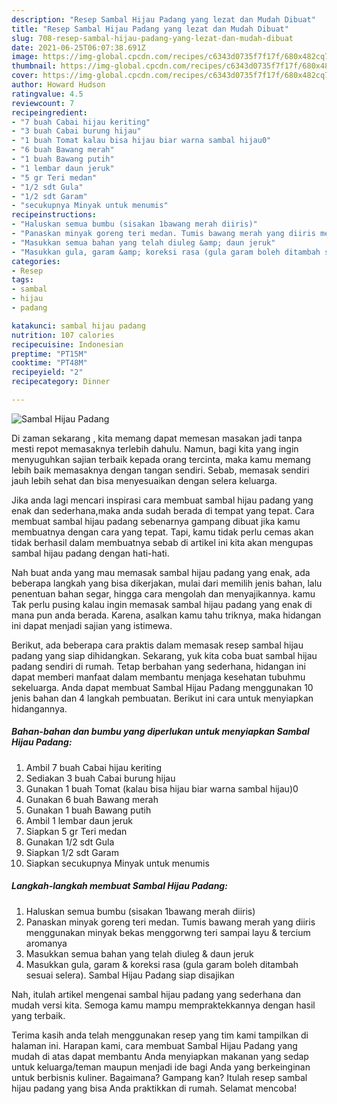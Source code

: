 ```yaml
---
description: "Resep Sambal Hijau Padang yang lezat dan Mudah Dibuat"
title: "Resep Sambal Hijau Padang yang lezat dan Mudah Dibuat"
slug: 708-resep-sambal-hijau-padang-yang-lezat-dan-mudah-dibuat
date: 2021-06-25T06:07:38.691Z
image: https://img-global.cpcdn.com/recipes/c6343d0735f7f17f/680x482cq70/sambal-hijau-padang-foto-resep-utama.jpg
thumbnail: https://img-global.cpcdn.com/recipes/c6343d0735f7f17f/680x482cq70/sambal-hijau-padang-foto-resep-utama.jpg
cover: https://img-global.cpcdn.com/recipes/c6343d0735f7f17f/680x482cq70/sambal-hijau-padang-foto-resep-utama.jpg
author: Howard Hudson
ratingvalue: 4.5
reviewcount: 7
recipeingredient:
- "7 buah Cabai hijau keriting"
- "3 buah Cabai burung hijau"
- "1 buah Tomat kalau bisa hijau biar warna sambal hijau0"
- "6 buah Bawang merah"
- "1 buah Bawang putih"
- "1 lembar daun jeruk"
- "5 gr Teri medan"
- "1/2 sdt Gula"
- "1/2 sdt Garam"
- "secukupnya Minyak untuk menumis"
recipeinstructions:
- "Haluskan semua bumbu (sisakan 1bawang merah diiris)"
- "Panaskan minyak goreng teri medan. Tumis bawang merah yang diiris menggunakan minyak bekas menggorwng teri sampai layu &amp; tercium aromanya"
- "Masukkan semua bahan yang telah diuleg &amp; daun jeruk"
- "Masukkan gula, garam &amp; koreksi rasa (gula garam boleh ditambah sesuai selera). Sambal Hijau Padang siap disajikan"
categories:
- Resep
tags:
- sambal
- hijau
- padang

katakunci: sambal hijau padang 
nutrition: 107 calories
recipecuisine: Indonesian
preptime: "PT15M"
cooktime: "PT48M"
recipeyield: "2"
recipecategory: Dinner

---
```



![Sambal Hijau Padang](https://img-global.cpcdn.com/recipes/c6343d0735f7f17f/680x482cq70/sambal-hijau-padang-foto-resep-utama.jpg)

Di zaman  sekarang , kita memang dapat memesan masakan jadi tanpa mesti repot memasaknya terlebih dahulu. Namun, bagi kita yang ingin menyuguhkan sajian terbaik kepada orang tercinta, maka kamu memang lebih baik memasaknya dengan tangan sendiri. Sebab, memasak sendiri jauh lebih sehat dan bisa menyesuaikan dengan selera keluarga.

Jika anda lagi mencari inspirasi cara membuat sambal hijau padang yang enak dan sederhana,maka anda sudah berada di tempat yang tepat. Cara membuat sambal hijau padang  sebenarnya gampang dibuat jika kamu membuatnya dengan cara yang tepat. Tapi, kamu tidak perlu cemas akan tidak berhasil dalam membuatnya 
sebab di artikel ini kita akan mengupas sambal hijau padang dengan hati-hati.  



Nah buat anda yang mau memasak sambal hijau padang yang enak, ada beberapa langkah yang bisa dikerjakan, mulai dari memilih jenis bahan, lalu penentuan bahan segar, hingga cara mengolah dan menyajikannya. kamu Tak perlu pusing kalau ingin memasak sambal hijau padang yang enak di mana pun anda berada. Karena, asalkan kamu  tahu triknya, maka hidangan ini dapat menjadi sajian yang istimewa.

Berikut, ada beberapa cara praktis  dalam memasak resep sambal hijau padang yang siap dihidangkan. Sekarang, yuk kita coba buat sambal hijau padang sendiri di rumah. Tetap berbahan yang sederhana, hidangan ini dapat memberi manfaat dalam membantu menjaga kesehatan tubuhmu sekeluarga. Anda dapat membuat Sambal Hijau Padang menggunakan 10 jenis bahan dan 4 langkah pembuatan. Berikut ini cara untuk menyiapkan hidangannya.

<!--inarticleads1-->

##### Bahan-bahan dan bumbu yang diperlukan untuk menyiapkan Sambal Hijau Padang:

1. Ambil 7 buah Cabai hijau keriting
1. Sediakan 3 buah Cabai burung hijau
1. Gunakan 1 buah Tomat (kalau bisa hijau biar warna sambal hijau)0
1. Gunakan 6 buah Bawang merah
1. Gunakan 1 buah Bawang putih
1. Ambil 1 lembar daun jeruk
1. Siapkan 5 gr Teri medan
1. Gunakan 1/2 sdt Gula
1. Siapkan 1/2 sdt Garam
1. Siapkan secukupnya Minyak untuk menumis




<!--inarticleads2-->

##### Langkah-langkah membuat Sambal Hijau Padang:

1. Haluskan semua bumbu (sisakan 1bawang merah diiris)
1. Panaskan minyak goreng teri medan. Tumis bawang merah yang diiris menggunakan minyak bekas menggorwng teri sampai layu &amp; tercium aromanya
1. Masukkan semua bahan yang telah diuleg &amp; daun jeruk
1. Masukkan gula, garam &amp; koreksi rasa (gula garam boleh ditambah sesuai selera). Sambal Hijau Padang siap disajikan




Nah, itulah artikel mengenai  sambal hijau padang  yang sederhana dan mudah versi kita. Semoga kamu mampu mempraktekkannya dengan hasil yang terbaik. 

Terima kasih anda telah menggunakan resep yang tim kami tampilkan di halaman ini. Harapan kami, cara membuat  Sambal Hijau Padang yang mudah di atas dapat membantu Anda menyiapkan makanan yang sedap untuk keluarga/teman maupun menjadi ide bagi Anda yang berkeinginan untuk berbisnis kuliner. Bagaimana? Gampang kan? Itulah resep sambal hijau padang yang bisa Anda praktikkan di rumah. Selamat mencoba!

